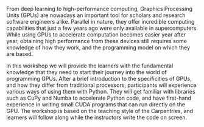 From deep learning to high-performance computing, Graphics Processing Units (GPUs) are nowadays an important tool for scholars and research software engineers alike. Parallel in nature, they offer incredible computing capabilities that just a few years ago were only available in supercomputers. While using GPUs to accelerate computation becomes easier year after year, obtaining high performance from these devices still requires some knowledge of how they work, and the programming model on which they are based. 
 
In this workshop we will provide the learners with the fundamental knowledge that they need to start their journey into the world of programming GPUs. After a brief introduction to the specificities of GPUs, and how they differ from traditional processors, participants will experience various ways of using them with Python. They will get familiar with libraries such as CuPy and Numba to accelerate Python code, and have first-hand experience in writing small CUDA programs that can run directly on the GPU. The workshop is based on the teaching style of the Carpentries, and learners will follow along while the instructors write the code on screen.
